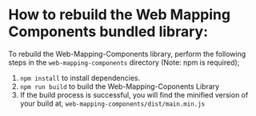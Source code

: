 # How to rebuild the Web Mapping Components bundled library:

To rebuild the Web-Mapping-Components library, perform the following steps in the `web-mapping-components` directory (Note: npm is required);
1. `npm install` to install dependencies.
2. `npm run build` to build the Web-Mapping-Coponents Library
3. If the build process is successful, you will find the minified version of your build at, `web-mapping-components/dist/main.min.js`
